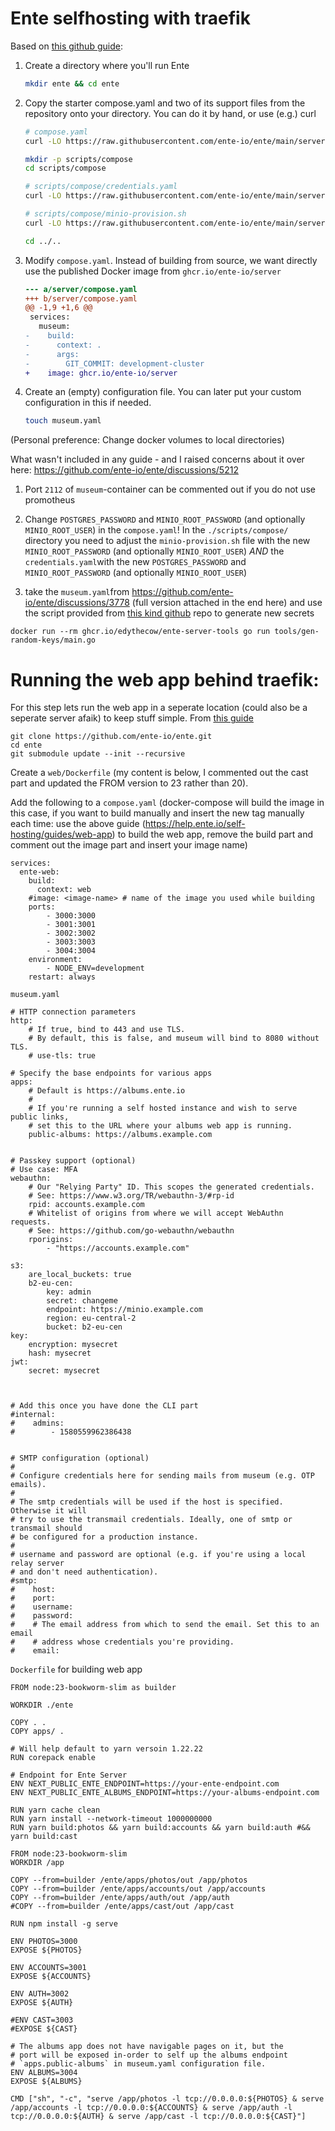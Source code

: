 # Ente selfhosting with traefik
Based on [this github guide](https://github.com/ente-io/ente/blob/main/server/docs/docker.md):

1. Create a directory where you'll run Ente

    ```sh
    mkdir ente && cd ente
    ```

2. Copy the starter compose.yaml and two of its support files from the
   repository onto your directory. You can do it by hand, or use (e.g.) curl

    ```sh
    # compose.yaml
    curl -LO https://raw.githubusercontent.com/ente-io/ente/main/server/compose.yaml

    mkdir -p scripts/compose
    cd scripts/compose

    # scripts/compose/credentials.yaml
    curl -LO https://raw.githubusercontent.com/ente-io/ente/main/server/scripts/compose/credentials.yaml

    # scripts/compose/minio-provision.sh
    curl -LO https://raw.githubusercontent.com/ente-io/ente/main/server/scripts/compose/minio-provision.sh

    cd ../..
    ```

3. Modify `compose.yaml`. Instead of building from source, we want directly use
   the published Docker image from `ghcr.io/ente-io/server`

    ```diff
    --- a/server/compose.yaml
    +++ b/server/compose.yaml
    @@ -1,9 +1,6 @@
     services:
       museum:
    -    build:
    -      context: .
    -      args:
    -        GIT_COMMIT: development-cluster
    +    image: ghcr.io/ente-io/server
    ```

4. Create an (empty) configuration file. You can later put your custom
   configuration in this if needed.

    ```sh
    touch museum.yaml
    ```

(Personal preference: Change docker volumes to local directories)

What wasn't included in any guide - and I raised concerns about it over here: https://github.com/ente-io/ente/discussions/5212 

1. Port `2112` of `museum`-container can be commented out if you do not use promotheus

2. Change `POSTGRES_PASSWORD` and `MINIO_ROOT_PASSWORD` (and optionally `MINIO_ROOT_USER`) in the `compose.yaml`!
In the `./scripts/compose/` directory you need to adjust the `minio-provision.sh` file with the new `MINIO_ROOT_PASSWORD` (and optionally `MINIO_ROOT_USER`) *AND* the `credentials.yaml`with the new `POSTGRES_PASSWORD` and `MINIO_ROOT_PASSWORD` (and optionally `MINIO_ROOT_USER`)

3. take the `museum.yaml`from https://github.com/ente-io/ente/discussions/3778 (full version attached in the end here) and use the script provided from [this kind github](https://github.com/EdyTheCow/ente-selfhost) repo to generate new secrets
```
docker run --rm ghcr.io/edythecow/ente-server-tools go run tools/gen-random-keys/main.go
```

# Running the web app behind traefik:
For this step lets run the web app in a seperate location (could also be a seperate server afaik) to keep stuff simple. From [this guide](https://help.ente.io/self-hosting/guides/web-app)
```
git clone https://github.com/ente-io/ente.git
cd ente
git submodule update --init --recursive
```
Create a `web/Dockerfile` (my content is below, I commented out the cast part and updated the FROM version to 23 rather than 20).

Add the following to a `compose.yaml` (docker-compose will build the image in this case, if you want to build manually and insert the new tag manually each time: use the above guide (https://help.ente.io/self-hosting/guides/web-app) to build the web app, remove the build part and comment out the image part and insert your image name)

```
services:
  ente-web:
    build:
      context: web
    #image: <image-name> # name of the image you used while building
    ports:
        - 3000:3000
        - 3001:3001
        - 3002:3002
        - 3003:3003
        - 3004:3004
    environment:
        - NODE_ENV=development
    restart: always

```

`museum.yaml`
```
# HTTP connection parameters
http:
    # If true, bind to 443 and use TLS.
    # By default, this is false, and museum will bind to 8080 without TLS.
    # use-tls: true

# Specify the base endpoints for various apps
apps:
    # Default is https://albums.ente.io
    #
    # If you're running a self hosted instance and wish to serve public links,
    # set this to the URL where your albums web app is running.
    public-albums: https://albums.example.com


# Passkey support (optional)
# Use case: MFA
webauthn:
    # Our "Relying Party" ID. This scopes the generated credentials.
    # See: https://www.w3.org/TR/webauthn-3/#rp-id
    rpid: accounts.example.com
    # Whitelist of origins from where we will accept WebAuthn requests.
    # See: https://github.com/go-webauthn/webauthn
    rporigins:
        - "https://accounts.example.com"

s3:
    are_local_buckets: true
    b2-eu-cen:
        key: admin
        secret: changeme
        endpoint: https://minio.example.com
        region: eu-central-2
        bucket: b2-eu-cen
key:
    encryption: mysecret
    hash: mysecret
jwt:
    secret: mysecret



# Add this once you have done the CLI part
#internal:
#    admins:
#        - 1580559962386438


# SMTP configuration (optional)
#
# Configure credentials here for sending mails from museum (e.g. OTP emails).
#
# The smtp credentials will be used if the host is specified. Otherwise it will
# try to use the transmail credentials. Ideally, one of smtp or transmail should
# be configured for a production instance.
#
# username and password are optional (e.g. if you're using a local relay server
# and don't need authentication).
#smtp:
#    host: 
#    port: 
#    username: 
#    password: 
#    # The email address from which to send the email. Set this to an email
#    # address whose credentials you're providing.
#    email: 
```
`Dockerfile` for building web app
```
FROM node:23-bookworm-slim as builder

WORKDIR ./ente

COPY . .
COPY apps/ .

# Will help default to yarn versoin 1.22.22
RUN corepack enable

# Endpoint for Ente Server
ENV NEXT_PUBLIC_ENTE_ENDPOINT=https://your-ente-endpoint.com
ENV NEXT_PUBLIC_ENTE_ALBUMS_ENDPOINT=https://your-albums-endpoint.com

RUN yarn cache clean
RUN yarn install --network-timeout 1000000000
RUN yarn build:photos && yarn build:accounts && yarn build:auth #&& yarn build:cast

FROM node:23-bookworm-slim
WORKDIR /app

COPY --from=builder /ente/apps/photos/out /app/photos
COPY --from=builder /ente/apps/accounts/out /app/accounts
COPY --from=builder /ente/apps/auth/out /app/auth
#COPY --from=builder /ente/apps/cast/out /app/cast

RUN npm install -g serve

ENV PHOTOS=3000
EXPOSE ${PHOTOS}

ENV ACCOUNTS=3001
EXPOSE ${ACCOUNTS}

ENV AUTH=3002
EXPOSE ${AUTH}

#ENV CAST=3003
#EXPOSE ${CAST}

# The albums app does not have navigable pages on it, but the
# port will be exposed in-order to self up the albums endpoint
# `apps.public-albums` in museum.yaml configuration file.
ENV ALBUMS=3004
EXPOSE ${ALBUMS}

CMD ["sh", "-c", "serve /app/photos -l tcp://0.0.0.0:${PHOTOS} & serve /app/accounts -l tcp://0.0.0.0:${ACCOUNTS} & serve /app/auth -l tcp://0.0.0.0:${AUTH} & serve /app/cast -l tcp://0.0.0.0:${CAST}"]
```
